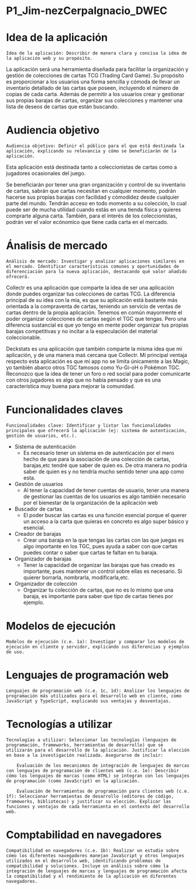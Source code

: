 # P1_Jim-nezCerpaIgnacio_DWEC


# Idea de la aplicación
    Idea de la aplicación: Describir de manera clara y concisa la idea de la aplicación web y su propósito.

La aplicación será una herramienta diseñada para facilitar la organización y gestión de colecciones de cartas TCG (Trading Card Game). Su propósito es proporcionar a los usuarios una forma sencilla y cómoda de llevar un inventario detallado de las cartas que poseen, incluyendo el número de copias de cada carta. Además de permitir a los usuarios crear y gestionar sus propias barajas de cartas, organizar sus colecciones y mantener una lista de deseos de cartas que están buscando. 

# Audiencia objetivo
    Audiencia objetivo: Definir el público para el que está destinada la aplicación, explicando su relevancia y cómo se beneficiarán de la aplicación.
Esta aplicación está destinada tanto a coleccionistas de cartas como a jugadores ocasionales del juego. 

Se beneficiarán por tener una gran organización y control de su inventario de cartas, sabrán que cartas necesitan en cualquier momento, podrán hacerse sus propias barajas con facilidad y cómodidez desde cualquier parte del mundo.
Tendrán acceso en todo momento a su colección, lo cual puede ser de mucha utilidad cuando estás en una tienda física y quieres comprarte alguna carta.
También, para el interés de los coleccionistas, podrán ver el valor ecónomico que tiene cada carta en el mercado.

# Ánalisis de mercado 
    Análisis de mercado: Investigar y analizar aplicaciones similares en el mercado. Identificar características comunes y oportunidades de diferenciación para la nueva aplicación, destacando qué valor añadido ofrecerá.
Collectr es una aplicación que comparte la idea de ser una aplicación donde puedes organizar tus colecciones de cartas TCG.
La diferencia principal de su idea con la mia, es que su aplicación está bastante más orientada a la compraventa de cartas, teniendo un servicio de ventas de cartas dentro de la propia aplicación.
Tenemos en común mayormente el poder organizar colecciones de cartas según el TGC que tengas. Pero una diferencia sustancial es que yo tengo en mente poder organizar tus propias barajas competitivas y no incitar a la especulación del material coleccionable.

Deckstats es una aplicación que también comparte la misma idea que mi aplicación, y de una manera maś cercana que Collectr. Mi principal ventaja respecto esta aplicación es que mi app no se limita únicamente a las Magic, yo también abarco otros TGC famosos como Yu-Gi-oH o Pokémon TGC.
Reconozco que la idea de tener un foro o red social para poder comunicarte con otros jugadores es algo que no había pensado y que es una característica muy buena para mejorar la comunidad.
# Funcionalidades claves
    Funcionalidades clave: Identificar y listar las funcionalidades principales que ofrecerá la aplicación (ej: sistema de autenticación, gestión de usuarios, etc.).
* Sistema de autenticación
  * Es necesario tener un sistema en de autenticación por el mero hecho de que para la asociación de una colección de cartas, barajas,etc tendré que saber de quien es. De otra manera no podría saber de quien es y no tendría mucho sentido tener una app como esta.
* Gestión de usuarios
    * Al tener la capacidad de tener cuentas de usuario, tener una manera de gestionar las cuentas de los usuarios es algo también necesario por el bienestar de la organización de la aplicación web     
* Buscador de cartas
    * El poder buscar las cartas es una función esencial porque el querer un acceso a la carta que quieras en concreto es algo super básico y esencial. 
* Creador de barajas
    * Crear una baraja en la que tengas las cartas con las que juegas es algo importante en los TGC, pues ayuda a saber con que cartas puedes contar o saber que cartas te faltan en tu baraja.
* Organizador de barajas
    * Tener la capacidad de organizar las barajas que has creado es importante, pues mantener un control sobre ellas es necesario. Si quierer borrarla, nombrarla, modificarla,etc.  
* Organizador de colección
    * Organizar tu colección de cartas, que no es lo mismo que una baraja, es importante para saber que tipo de cartas tienes por ejemplo.  


# Modelos de ejecución
    Modelos de ejecución (c.e. 1a): Investigar y comparar los modelos de ejecución en cliente y servidor, explicando sus diferencias y ejemplos de uso.
# Lenguajes de programación web
    Lenguajes de programación web (c.e. 1c, 1d): Analizar los lenguajes de programación más utilizados para el desarrollo web en cliente, como JavaScript y TypeScript, explicando sus ventajas y desventajas.
# Tecnologías a utilizar
    Tecnologías a utilizar: Seleccionar las tecnologías (lenguajes de programación, frameworks, herramientas de desarrollo) que se utilizarán para el desarrollo de la aplicación. Justificar la elección en base a la investigación realizada. Asegurarse de incluir:

        Evaluación de los mecanismos de integración de lenguajes de marcas con lenguajes de programación de clientes web (c.e. 1e): Describir cómo los lenguajes de marcas (como HTML) se integran con los lenguajes de programación (como JavaScript) en la aplicación.

        Evaluación de herramientas de programación para clientes web (c.e. 1f): Seleccionar herramientas de desarrollo (editores de código, frameworks, bibliotecas) y justificar su elección. Explicar las funciones y ventajas de cada herramienta en el contexto del desarrollo web.
# Comptabilidad en navegadores
    Compatibilidad en navegadores (c.e. 1b): Realizar un estudio sobre cómo los diferentes navegadores manejan JavaScript y otros lenguajes utilizados en el desarrollo web, identificando problemas de compatibilidad y soluciones. Incluye un análisis sobre cómo la integración de lenguajes de marcas y lenguajes de programación afecta la compatibilidad y el rendimiento de la aplicación en diferentes navegadores.
